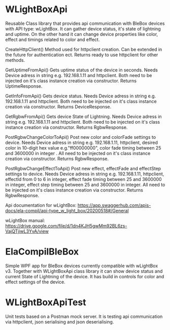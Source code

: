 # WLightBoxApi

Reusable Class library that provides api communication with BleBox devices with API type: wLightBox. 
It can gather device status, it's state of lightning and uptime. On the other hand it can change device properties like color, effect and timings related to color and effect.

CreateHttpClient()
Method used for httpclient creation. Can be extended in the future for authentication ect.
Returns ready to use httpclient for other methods.

GetUptimeFromApi()
Gets uptime status of the device in seconds. Needs Device adress in string e.g. 192.168.1.11 and httpclient. Both need to be injected on it's class instance creation via constructor. 
Returns UptimeResponse.

GetInfoFromApi()
Gets device status. Needs Device adress in string e.g. 192.168.1.11 and httpclient. Both need to be injected on it's class instance creation via constructor. 
Returns DeviceResponse.

GetRgbwFromApi()
Gets device State of Lightning. Needs Device adress in string e.g. 192.168.1.11 and httpclient. Both need to be injected on it's class instance creation via constructor. 
Returns RgbwResponse.

PostRgbwChangeColorToApi()
Post new color and colorFade settings to device. Needs Device adress in string e.g. 192.168.1.11, httpclient, desired color in 10-digit hex value e.g."ff00000000", color fade timing between 25 and 3600000 in integer  . All need to be injected on it's class instance creation via constructor. 
Returns RgbwResponse.

PostRgbwChangeEffectToApi()
Post new effect, effectFade and effectStep settings to device. Needs Device adress in string e.g. 192.168.1.11, httpclient, effectId from 0 to 6 in integer, effect fade timing between 25 and 3600000 in integer, effect step timing between 25 and 3600000 in integer. All need to be injected on it's class instance creation via constructor. 
Returns RgbwResponse.



Api documentation for wLightBox:
https://app.swaggerhub.com/apis-docs/ela-compil/api-type_w_light_box/20200518#/General

wLightBox manual:
https://drive.google.com/file/d/1dn4KJH5gwMm92BL6zs-VajQTjiwL3YvA/view

# ElaCompilBleBox
Simple WPF app for BleBox devices currently compatible with wLightBox v3.
Together with WLightBoxApi class library it can show device status and current State of Lightning of the device.
It has build in controls for color and effect settings of the device.

# WLightBoxApiTest
Unit tests based on a Postman mock server. It is testing api communication via httpclient, json serialising and json deserialising.




